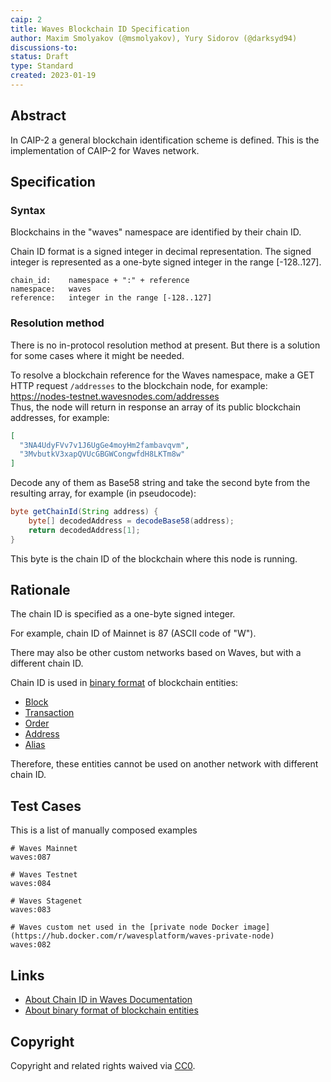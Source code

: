 ```yaml
---
caip: 2
title: Waves Blockchain ID Specification
author: Maxim Smolyakov (@msmolyakov), Yury Sidorov (@darksyd94)
discussions-to: 
status: Draft
type: Standard
created: 2023-01-19
---
```


## Abstract

In CAIP-2 a general blockchain identification scheme is defined. This is the implementation of CAIP-2 for Waves network.

## Specification

### Syntax

Blockchains in the "waves" namespace are identified by their chain ID.

Chain ID format is a signed integer in decimal representation. The signed integer is represented as a one-byte signed integer in the range [-128..127].

```
chain_id:    namespace + ":" + reference
namespace:   waves
reference:   integer in the range [-128..127]
```

### Resolution method

There is no in-protocol resolution method at present. But there is a solution for some cases where it might be needed.

To resolve a blockchain reference for the Waves namespace, make a GET HTTP request `/addresses` to the blockchain node, for example: https://nodes-testnet.wavesnodes.com/addresses \
Thus, the node will return in response an array of its public blockchain addresses, for example:

```json
[
  "3NA4UdyFVv7v1J6UgGe4moyHm2fambavqvm",
  "3MvbutkV3xapQVUcGBGWCongwfdH8LKTm8w"
]
```

Decode any of them as Base58 string and take the second byte from the resulting array, for example (in pseudocode):

```java
byte getChainId(String address) {
    byte[] decodedAddress = decodeBase58(address);
    return decodedAddress[1];
}
```

This byte is the chain ID of the blockchain where this node is running.

## Rationale

The chain ID is specified as a one-byte signed integer.

For example, chain ID of Mainnet is 87 (ASCII code of "W").

There may also be other custom networks based on Waves, but with a different chain ID.

Chain ID is used in [binary format](https://docs.waves.tech/en/blockchain/binary-format/) of blockchain entities:
- [Block](https://docs.waves.tech/en/blockchain/binary-format/block-binary-format)
- [Transaction](https://docs.waves.tech/en/blockchain/binary-format/transaction-binary-format/)
- [Order](https://docs.waves.tech/en/blockchain/binary-format/order-binary-format)
- [Address](https://docs.waves.tech/en/blockchain/binary-format/address-binary-format)
- [Alias](https://docs.waves.tech/en/blockchain/binary-format/alias-binary-format)

Therefore, these entities cannot be used on another network with different chain ID.

## Test Cases

This is a list of manually composed examples

```
# Waves Mainnet
waves:087

# Waves Testnet
waves:084

# Waves Stagenet
waves:083

# Waves custom net used in the [private node Docker image](https://hub.docker.com/r/wavesplatform/waves-private-node)
waves:082
```

## Links

- [About Chain ID in Waves Documentation](https://docs.waves.tech/en/blockchain/blockchain-network/#chain-id)
- [About binary format of blockchain entities](https://docs.waves.tech/en/blockchain/binary-format/)

## Copyright

Copyright and related rights waived via [CC0](../LICENSE).